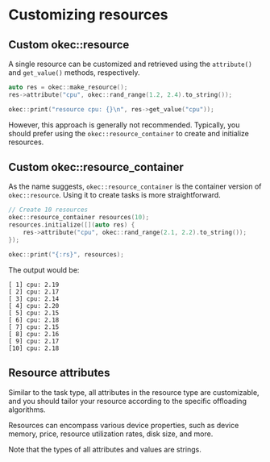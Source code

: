# Customizing resources

## Custom okec::resource
A single resource can be customized and retrieved using the `attribute()` and `get_value()` methods, respectively.

```cpp
auto res = okec::make_resource();
res->attribute("cpu", okec::rand_range(1.2, 2.4).to_string());

okec::print("resource cpu: {}\n", res->get_value("cpu"));
```

However, this approach is generally not recommended. Typically, you should prefer using the `okec::resource_container` to create and initialize resources.

## Custom okec::resource_container
As the name suggests, `okec::resource_container` is the container version of `okec::resource`. Using it to create tasks is more straightforward.


```cpp
// Create 10 resources
okec::resource_container resources(10);
resources.initialize([](auto res) {
    res->attribute("cpu", okec::rand_range(2.1, 2.2).to_string());
});

okec::print("{:rs}", resources);
```

The output would be:

```text
[ 1] cpu: 2.19 
[ 2] cpu: 2.17 
[ 3] cpu: 2.14 
[ 4] cpu: 2.20 
[ 5] cpu: 2.15 
[ 6] cpu: 2.18 
[ 7] cpu: 2.15 
[ 8] cpu: 2.16 
[ 9] cpu: 2.17 
[10] cpu: 2.18
```

## Resource attributes
Similar to the task type, all attributes in the resource type are customizable, and you should tailor your resource according to the specific offloading algorithms.

Resources can encompass various device properties, such as device memory, price, resource utilization rates, disk size, and more.

Note that the types of all attributes and values are strings.